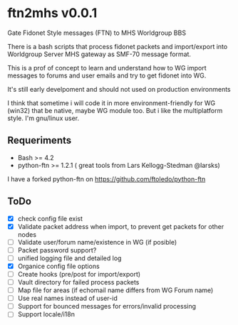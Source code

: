 # ftn2mhs v0.0.1
Gate Fidonet Style messages (FTN) to MHS Worldgroup BBS

There is a bash scripts that process fidonet packets and import/export into Worldgroup Server MHS gateway
as SMF-70 message format.

This is a prof of concept to learn and understand how to WG import messages to forums and user emails
and try to get fidonet into WG.

It's still early develpoment and should not used on production environments

I think that sometime i will code it in more environment-friendly for WG (win32) that be native,
maybe WG module too. But i like the multiplatform style. I'm gnu/linux user.

## Requeriments

 * Bash  >= 4.2
 * python-ftn >= 1.2.1 ( great tools from Lars Kellogg-Stedman @larsks)

I have a forked python-ftn on https://github.com/ftoledo/python-ftn

## ToDo

- [X] check config file exist
- [X] Validate packet address when import, to prevent get packets for other nodes
- [ ] Validate user/forum name/existence in WG (if posible)
- [ ] Packet password support?
- [ ] unified logging file and detailed log
- [X] Organice config file options
- [ ] Create hooks (pre/post for import/export)
- [ ] Vault directory for failed process packets
- [ ] Map file for areas (if echomail name differs from WG Forum name)
- [ ] Use real names instead of user-id
- [ ] Support for bounced messages for errors/invalid processing
- [ ] Support locale/i18n
